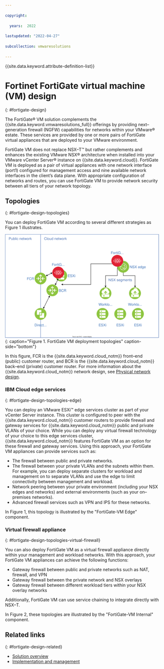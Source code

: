 ```yaml
---

copyright:

  years:  2022

lastupdated: "2022-04-27"

subcollection: vmwaresolutions

---
```


{{site.data.keyword.attribute-definition-list}}

# Fortinet FortiGate virtual machine (VM) design
{: #fortigate-design}

The FortiGate® VM solution complements the {{site.data.keyword.vmwaresolutions_full}} offerings by providing next–generation firewall (NGFW) capabilities for networks within your VMware® estate. These services are provided by one or more pairs of FortiGate virtual appliances that are deployed to your VMware environment.

FortiGate VM does not replace NSX–T™ but rather complements and enhances the existing VMware NSX® architecture when installed into your VMware vCenter Server® instance on {{site.data.keyword.cloud}}. FortiGate VM is deployed as a pair of virtual appliances with one network interface (port1) configured for management access and nine available network interfaces in the client’s data plane. With appropriate configuration of networks and routes, you can use FortiGate VM to provide network security between all tiers of your network topology.

## Topologies
{: #fortigate-design-topologies}

You can deploy FortiGate VM according to several different strategies as Figure 1 illustrates.

![FortiGate VM deployment topologies](../../images/fortigate-vm.svg "FortiGate VM deployment topologies"){: caption="Figure 1. FortiGate VM deployment topologies" caption-side="bottom"}

In this figure, FCR is the {{site.data.keyword.cloud_notm}} front–end (public) customer router, and BCR is the {{site.data.keyword.cloud_notm}} back–end (private) customer router. For more information about the {{site.data.keyword.cloud_notm}} network design, see [Physical network design](/docs/vmwaresolutions?topic=vmwaresolutions-design_physicalinfrastructure).

### IBM Cloud edge services
{: #fortigate-design-topologies-edge}

You can deploy an VMware ESXi™ edge services cluster as part of your vCenter Server instance. This cluster is configured to peer with the {{site.data.keyword.cloud_notm}} customer routers to provide firewall and gateway services for {{site.data.keyword.cloud_notm}} public and private VLANs of your choice. While you can deploy any virtual firewall technology of your choice to this edge services cluster, {{site.data.keyword.cloud_notm}} features FortiGate VM as an option for these firewall and gateway services. Using this approach, your FortiGate VM appliances can provide services such as:

* The firewall between public and private networks.
* The firewall between your private VLANs and the subnets within them. For example, you can deploy separate clusters for workload and management on to separate VLANs and use the edge to limit connectivity between management and workload.
* Network peering between your private environment (including your NSX edges and networks) and external environments (such as your on–premises networks).
* Advanced firewall services such as VPN and IPS for these networks.

In Figure 1, this topology is illustrated by the "FortiGate-VM Edge" component.

### Virtual firewall appliance
{: #fortigate-design-topologies-virtual-firewall}

You can also deploy FortiGate VM as a virtual firewall appliance directly within your management and workload networks. With this approach, your FortiGate VM appliances can achieve the following functions:

* Gateway firewall between public and private networks such as NAT, firewall, and VPN
* Gateway firewall between the private network and NSX overlays
* Gateway firewall between different workload tiers within your NSX overlay networks

Additionally, FortiGate VM can use service chaining to integrate directly with NSX–T.

In Figure 2, these topologies are illustrated by the "FortiGate-VM Internal" component.

## Related links
{: #fortigate-design-related}

* [Solution overview](/docs/vmwaresolutions?topic=vmwaresolutions-fortigate-overview)
* [Implementation and management](/docs/vmwaresolutions?topic=vmwaresolutions-fortigate-implementation)
